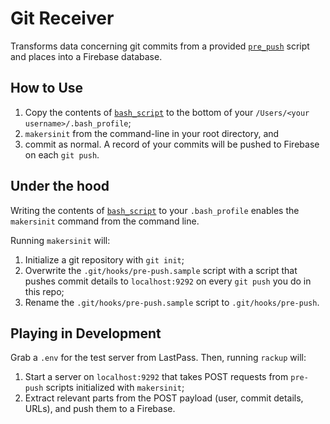 # Git Receiver

Transforms data concerning git commits from a provided [`pre_push`](pre-push) script and places into a Firebase database.

## How to Use

1. Copy the contents of [`bash_script`](bash_script) to the bottom of your `/Users/<your username>/.bash_profile`;
2. `makersinit` from the command-line in your root directory, and
3. commit as normal. A record of your commits will be pushed to Firebase on each `git push`.

## Under the hood

Writing the contents of [`bash_script`](bash_script) to your `.bash_profile` enables the `makersinit` command from the command line.

Running `makersinit` will:

1. Initialize a git repository with `git init`;
2. Overwrite the `.git/hooks/pre-push.sample` script with a script that pushes commit details to `localhost:9292` on every `git push` you do in this repo;
3. Rename the `.git/hooks/pre-push.sample` script to `.git/hooks/pre-push`.

## Playing in Development

Grab a `.env` for the test server from LastPass. Then, running `rackup` will:

1. Start a server on `localhost:9292` that takes POST requests from `pre-push` scripts initialized with `makersinit`;
2. Extract relevant parts from the POST payload (user, commit details, URLs), and push them to a Firebase.

